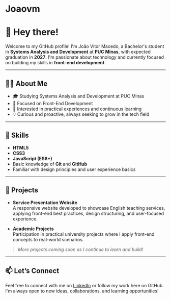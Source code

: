 # Joaovm
# 👋 Hey there!

Welcome to my GitHub profile! I'm João Vitor Macedo, a Bachelor's student in **Systems Analysis and Development** at **PUC Minas**, with expected graduation in **2027**. I'm passionate about technology and currently focused on building my skills in **front-end development**.

---

## 👨‍💻 About Me

- 🎓 Studying Systems Analysis and Development at PUC Minas  
- 🎯 Focused on Front-End Development  
- 🚀 Interested in practical experiences and continuous learning  
- 💡 Curious and proactive, always seeking to grow in the tech field  

---

## 🧠 Skills

- **HTML5**  
- **CSS3**  
- **JavaScript (ES6+)**  
- Basic knowledge of **Git** and **GitHub**  
- Familiar with design principles and user experience basics  

---

## 💼 Projects

- **Service Presentation Website**  
  A responsive website developed to showcase English teaching services, applying front-end best practices, design structuring, and user-focused experience.

- **Academic Projects**  
  Participation in practical university projects where I apply front-end concepts to real-world scenarios.

> *More projects coming soon as I continue to learn and build!*

---

## 📫 Let’s Connect

Feel free to connect with me on [LinkedIn](www.linkedin.com/in/joão-vitor-macedo-a3ba71363) or follow my work here on GitHub.  
I'm always open to new ideas, collaborations, and learning opportunities!

